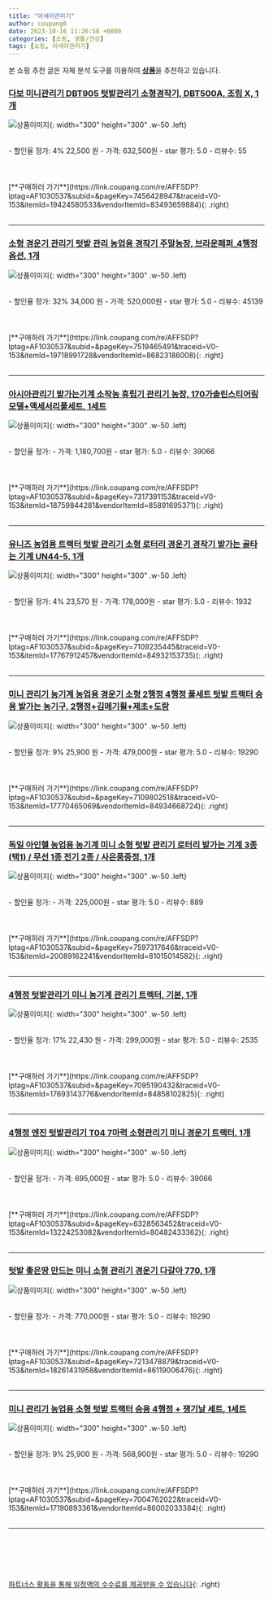 ```yaml
---
title: "아세아관리기"
author: coupang6
date: 2023-10-16 11:26:58 +0800
categories: [쇼핑, 생활/건강]
tags: [쇼핑, 아세아관리기]
---
```


본 쇼핑 추천 글은 자체 분석 도구를 이용하여 [**상품**](https://link.coupang.com/a/bao1ui)을 추천하고 있습니다.

### [다보 미니관리기 DBT905 텃밭관리기 소형경작기, DBT500A, 조립 X, 1개](https://link.coupang.com/re/AFFSDP?lptag=AF1030537&subid=&pageKey=7456428947&traceid=V0-153&itemId=19424580533&vendorItemId=83493659884)

![상품이미지](https://thumbnail7.coupangcdn.com/thumbnails/remote/230x230ex/image/vendor_inventory/ea71/e612228cf133001009a822ea2c88fc8ed1d7a7131b7c8dd8377c554d9dc1.jpg){: width="300" height="300" .w-50 .left}


<br>
- 할인율 정가: 4%  22,500   원
- 가격: 632,500원
- star 평가: 5.0
- 리뷰수: 55
<br>
<br>
<br>
<br>
[**구매하러 가기**](https://link.coupang.com/re/AFFSDP?lptag=AF1030537&subid=&pageKey=7456428947&traceid=V0-153&itemId=19424580533&vendorItemId=83493659884){: .right}
<br>
<br>

---

### [소형 경운기 관리기 텃밭 관리 농업용 경작기 주말농장, 브라운페퍼_4행정 옵션, 1개](https://link.coupang.com/re/AFFSDP?lptag=AF1030537&subid=&pageKey=7519465491&traceid=V0-153&itemId=19718991728&vendorItemId=86823186008)

![상품이미지](https://thumbnail9.coupangcdn.com/thumbnails/remote/230x230ex/image/vendor_inventory/0844/53900d05e478a9557a5951c31e8fbf2645d12eb6071fa1eaca95ac719996.jpg){: width="300" height="300" .w-50 .left}


<br>
- 할인율 정가: 32%  34,000   원
- 가격: 520,000원
- star 평가: 5.0
- 리뷰수: 45139
<br>
<br>
<br>
<br>
[**구매하러 가기**](https://link.coupang.com/re/AFFSDP?lptag=AF1030537&subid=&pageKey=7519465491&traceid=V0-153&itemId=19718991728&vendorItemId=86823186008){: .right}
<br>
<br>

---

### [아시아관리기 밭가는기계 소작농 휴립기 관리기 농장, 170가솔린스티어링모델+액세서리풀세트, 1세트](https://link.coupang.com/re/AFFSDP?lptag=AF1030537&subid=&pageKey=7317391153&traceid=V0-153&itemId=18759844281&vendorItemId=85891695371)

![상품이미지](https://thumbnail10.coupangcdn.com/thumbnails/remote/230x230ex/image/vendor_inventory/6670/da0592f9b38557fe64bada2752c9b01267e00f9ff544e19ef427b36fa5d4.png){: width="300" height="300" .w-50 .left}


<br>
- 할인율 정가: 
- 가격: 1,180,700원
- star 평가: 5.0
- 리뷰수: 39066
<br>
<br>
<br>
<br>
[**구매하러 가기**](https://link.coupang.com/re/AFFSDP?lptag=AF1030537&subid=&pageKey=7317391153&traceid=V0-153&itemId=18759844281&vendorItemId=85891695371){: .right}
<br>
<br>

---

### [유니즈 농업용 트랙터 텃밭 관리기 소형 로터리 경운기 경작기 밭가는 골타는 기계 UN44-5, 1개](https://link.coupang.com/re/AFFSDP?lptag=AF1030537&subid=&pageKey=7109235445&traceid=V0-153&itemId=17767912457&vendorItemId=84932153735)

![상품이미지](https://thumbnail10.coupangcdn.com/thumbnails/remote/230x230ex/image/vendor_inventory/bc0a/f57a4299894e9cce37fd12041360389332bf6d69c4a24f13a27c49034ba8.jpg){: width="300" height="300" .w-50 .left}


<br>
- 할인율 정가: 4%  23,570   원
- 가격: 178,000원
- star 평가: 5.0
- 리뷰수: 1932
<br>
<br>
<br>
<br>
[**구매하러 가기**](https://link.coupang.com/re/AFFSDP?lptag=AF1030537&subid=&pageKey=7109235445&traceid=V0-153&itemId=17767912457&vendorItemId=84932153735){: .right}
<br>
<br>

---

### [미니 관리기 농기계 농업용 경운기 소형 2행정 4행정 풀세트 텃밭 트랙터 승용 밭가는 농기구, 2행정+김메기휠+제초+도랑](https://link.coupang.com/re/AFFSDP?lptag=AF1030537&subid=&pageKey=7109802518&traceid=V0-153&itemId=17770465069&vendorItemId=84934668724)

![상품이미지](https://thumbnail9.coupangcdn.com/thumbnails/remote/230x230ex/image/vendor_inventory/18a2/98c6d17e2ad104f19ab2f684ca4a7c9b0a3f1b85a68b03d37942d164ca63.png){: width="300" height="300" .w-50 .left}


<br>
- 할인율 정가: 9%  25,900   원
- 가격: 479,000원
- star 평가: 5.0
- 리뷰수: 19290
<br>
<br>
<br>
<br>
[**구매하러 가기**](https://link.coupang.com/re/AFFSDP?lptag=AF1030537&subid=&pageKey=7109802518&traceid=V0-153&itemId=17770465069&vendorItemId=84934668724){: .right}
<br>
<br>

---

### [독일 아인헬 농업용 농기계 미니 소형 텃밭 관리기 로터리 밭가는 기계 3종(택1) / 무선 1종 전기 2종 / 사은품증정, 1개](https://link.coupang.com/re/AFFSDP?lptag=AF1030537&subid=&pageKey=7597317646&traceid=V0-153&itemId=20089162241&vendorItemId=81015014582)

![상품이미지](https://thumbnail6.coupangcdn.com/thumbnails/remote/230x230ex/image/vendor_inventory/2329/d35dece53e68b845bd60ddb7bbab2e0faf342d48cd0e7dba138a9db6c56a.jpg){: width="300" height="300" .w-50 .left}


<br>
- 할인율 정가: 
- 가격: 225,000원
- star 평가: 5.0
- 리뷰수: 889
<br>
<br>
<br>
<br>
[**구매하러 가기**](https://link.coupang.com/re/AFFSDP?lptag=AF1030537&subid=&pageKey=7597317646&traceid=V0-153&itemId=20089162241&vendorItemId=81015014582){: .right}
<br>
<br>

---

### [4행정 텃밭관리기 미니 농기계 관리기 트렉터, 기본, 1개](https://link.coupang.com/re/AFFSDP?lptag=AF1030537&subid=&pageKey=7095190432&traceid=V0-153&itemId=17693143776&vendorItemId=84858102825)

![상품이미지](https://thumbnail10.coupangcdn.com/thumbnails/remote/230x230ex/image/vendor_inventory/4331/22eec8f7b8c3ef991591b84461fe8c6736667f650bc7b3e6785aa2048bee.jpg){: width="300" height="300" .w-50 .left}


<br>
- 할인율 정가: 17%  22,430   원
- 가격: 299,000원
- star 평가: 5.0
- 리뷰수: 2535
<br>
<br>
<br>
<br>
[**구매하러 가기**](https://link.coupang.com/re/AFFSDP?lptag=AF1030537&subid=&pageKey=7095190432&traceid=V0-153&itemId=17693143776&vendorItemId=84858102825){: .right}
<br>
<br>

---

### [4행정 엔진 텃밭관리기 T04 7마력 소형관리기 미니 경운기 트랙터, 1개](https://link.coupang.com/re/AFFSDP?lptag=AF1030537&subid=&pageKey=6328563452&traceid=V0-153&itemId=13224253082&vendorItemId=80482433362)

![상품이미지](https://thumbnail7.coupangcdn.com/thumbnails/remote/230x230ex/image/vendor_inventory/3db6/67130268737bd79c835184d76e534f8c8a45d18f0f1ca6a602fb624bd392.jpg){: width="300" height="300" .w-50 .left}


<br>
- 할인율 정가: 
- 가격: 695,000원
- star 평가: 5.0
- 리뷰수: 39066
<br>
<br>
<br>
<br>
[**구매하러 가기**](https://link.coupang.com/re/AFFSDP?lptag=AF1030537&subid=&pageKey=6328563452&traceid=V0-153&itemId=13224253082&vendorItemId=80482433362){: .right}
<br>
<br>

---

### [텃밭 좋은땅 만드는 미니 소형 관리기 경운기 다갈아 770, 1개](https://link.coupang.com/re/AFFSDP?lptag=AF1030537&subid=&pageKey=7213478879&traceid=V0-153&itemId=18261431958&vendorItemId=86119006476)

![상품이미지](https://thumbnail10.coupangcdn.com/thumbnails/remote/230x230ex/image/vendor_inventory/bd47/ab36dfd20c2b7954f97a64713047e9758e8e2ef2d0d534b252514e0c37af.jpg){: width="300" height="300" .w-50 .left}


<br>
- 할인율 정가: 
- 가격: 770,000원
- star 평가: 5.0
- 리뷰수: 19290
<br>
<br>
<br>
<br>
[**구매하러 가기**](https://link.coupang.com/re/AFFSDP?lptag=AF1030537&subid=&pageKey=7213478879&traceid=V0-153&itemId=18261431958&vendorItemId=86119006476){: .right}
<br>
<br>

---

### [미니 관리기 농업용 소형 텃밭 트랙터 승용 4행정 + 쟁기날 세트, 1세트](https://link.coupang.com/re/AFFSDP?lptag=AF1030537&subid=&pageKey=7004762022&traceid=V0-153&itemId=17190893361&vendorItemId=86002033384)

![상품이미지](https://thumbnail6.coupangcdn.com/thumbnails/remote/230x230ex/image/rs_quotation_api/5fznfcq9/b81c141925c04002bfc809a33cdcca36.png){: width="300" height="300" .w-50 .left}


<br>
- 할인율 정가: 9%  25,900   원
- 가격: 568,900원
- star 평가: 5.0
- 리뷰수: 19290
<br>
<br>
<br>
<br>
[**구매하러 가기**](https://link.coupang.com/re/AFFSDP?lptag=AF1030537&subid=&pageKey=7004762022&traceid=V0-153&itemId=17190893361&vendorItemId=86002033384){: .right}
<br>
<br>

---
<br><br><br><br><br> [파트너스 활동을 통해 일정액의 수수료를 제공받을 수 있습니다](https://link.coupang.com/a/bao1ui){: .right}
